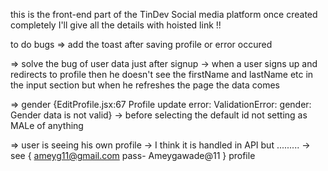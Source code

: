 this is the front-end part of the TinDev Social media platform once created completely I'll give all the details with hoisted link !!


to do bugs
 => add the toast after saving profile or error occured

 => solve  the bug of user data just after signup
        -> when a user signs up and redirects to profile then he doesn't see the firstName and lastName etc in the input section
           but when he refreshes the page the data comes 

=> gender {EditProfile.jsx:67 Profile update error: ValidationError: gender: Gender data is not valid}
        -> before selecting the default id not setting as MALe of anything 

=> user is seeing his own profile
        -> I think it is handled in API but ......... 
        -> see { ameyg11@gmail.com      pass- Ameygawade@11  }  profile